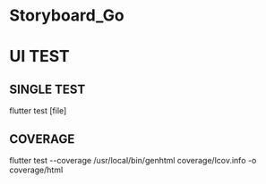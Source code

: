 # Storyboard_Go


UI TEST
=======

SINGLE TEST
-----------

flutter test [file]

COVERAGE
--------

flutter test --coverage
/usr/local/bin/genhtml coverage/lcov.info -o coverage/html
